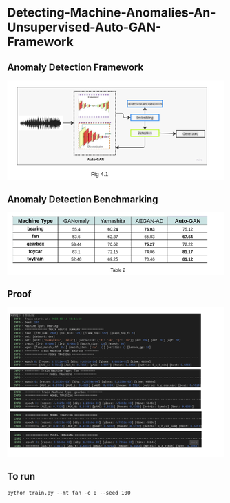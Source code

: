 # Detecting-Machine-Anomalies-An-Unsupervised-Auto-GAN-Framework


## Anomaly Detection Framework

![Anomaly Detection Framework](images/archi.png)


## Anomaly Detection Benchmarking

![Anomaly Detection Benchmarking](images/bench_mark.png)


## Proof
![Proof](images/proof.png)

## To run 

```
python train.py --mt fan -c 0 --seed 100

```

